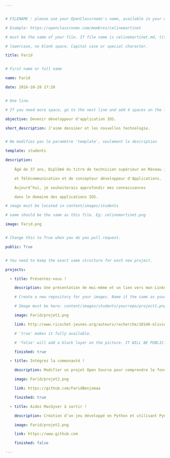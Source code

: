 ```yaml
---


# FILENAME : please use your OpenClassrooms's name, available in your url.

# Example: https://openclassrooms.com/membres/celinemartinet

# must be the name of your file. If file name is celinemartinet.md, title is celinemartinet.

# lowercase, no blank space, Capital case or special character.

title: Farid


# First name or full name

name: Farid

date: 2016-10-28 17:20


# One line.

# If you need more space, go to the next line and add 4 spaces on the left, as in 'description'.

objective: Devenir développeur d'application IOS.

short_description: J'aime dessiner et les nouvelles technologie.


# Ne modifiez pas le paramètre 'template', seulement la description

template: students

description:
    
    Âgé de 37 ans, Diplômé du titre de technicien supérieur en Réseau informatique 

    et Télécommunication et de concepteur développeur d'Applications.

    Aujourd’hui, je souhaiterais approfondir mes connaissances  

    dans le domaine des applications IOS.

# image must be located in content/images/students

# name should be the same as this file. Eg: celinemartinet.png

image: Farid.png


# Change this to True when you do you pull request.

public: True


# You need to keep the exact same structure for each new project.

projects:

  - title: Présentez-vous !

    description: Une présentation de moi-même et un lien vers mon LinkedIn.

    # Create a new repository for your images. Name it the same as your nickname and profile picture.

    # Image must be here: content/images/students/yourrepo/project1.png

    image: Farid/projet1.png

    link: http://www.ricochet-jeunes.org/auteurs/recherche/10146-olivier-vogel

    # 'true' makes it fully available.

    # 'false' will add a black layer on the picture. IT WILL BE PUBLIC!

    finished: true

  - title: Intégrez la communauté !

    description: Modifier un projet Open Source pour comprendre le fonctionnement de Git, Github et des pull requests. 

    image: Farid/projet2.png

    link: https://github.com/FaridBenjomaa

    finished: true

  - title: Aidez MacGyver à sortir !

    description: Création d’un jeu développé en Python et utilisant PyGame.

    image: Farid/projet2.png

    link: https://www.github.com

    finished: false

---
```

